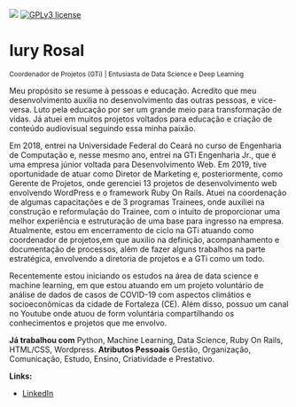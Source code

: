 [![](https://img.shields.io/badge/python-3.7+-blue.svg)](https://www.python.org/downloads/release/python-365/) [![GPLv3 license](https://img.shields.io/badge/License-GPLv3-blue.svg)](http://perso.crans.org/besson/LICENSE.html)

# Iury Rosal
<sub>Coordenador de Projetos (GTi) | Entusiasta de Data Science e Deep Learning</sub>

Meu propósito se resume à pessoas e educação. Acredito que meu desenvolvimento auxilia no desenvolvimento das outras pessoas, e vice-versa. Luto pela educação por ser um grande meio para transformação de vidas. Já atuei em muitos projetos voltados para educação e criação de conteúdo audiovisual seguindo essa minha paixão.

Em 2018, entrei na Universidade Federal do Ceará no curso de Engenharia de Computação e, nesse mesmo ano, entrei na GTi Engenharia Jr., que é uma empresa júnior voltada para Desenvolvimento Web. Em 2019, tive oportunidade de atuar como Diretor de Marketing e, posteriormente, como Gerente de Projetos, onde gerenciei 13 projetos de desenvolvimento web envolvendo WordPress e o framework Ruby On Rails. Atuei na coordenação de algumas capacitações e de 3 programas Trainees, onde auxiliei na construção e reformulação do Trainee, com o intuito de proporcionar uma melhor experiência e estruturação de uma base para ingresso na empresa. Atualmente, estou em encerramento de ciclo na GTi atuando como coordenador de projetos,em que auxilio na definição, acompanhamento e documentação de processos, além de fazer alguns trabalhos na parte estratégica, envolvendo a diretoria de projetos e a GTi como um todo.

Recentemente estou iniciando os estudos na área de data science e machine learning, em que estou atuando em um projeto voluntário de análise de dados de casos de COVID-19 com aspectos climátios e socioeconômicas da cidade de Fortaleza (CE). Além disso, possuo um canal no Youtube onde atuou de form voluntária compartilhando os conhecimentos e projetos que me envolvo. 

**Já trabalhou com** Python, Machine Learning, Data Science, Ruby On Rails, HTML/CSS, Wordpress.
**Atributos Pessoais** Gestão, Organização, Comunicação, Estudo, Ensino, Criatividade e Prestativo.

**Links:**
* [LinkedIn](https://www.linkedin.com/in/iuryrosal/)




